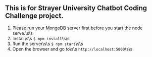 ## This is for Strayer University Chatbot Coding Challenge project.
1. Please run your MongoDB server first before you start the node serve.\s\s
2. Install\s\s
    ```$ npm install```\s\s
3. Run the server\s\s
    ```$ npm start```\s\s
4. Open the browser and go to\s\s
    ```http://localhost:5000```\s\s


